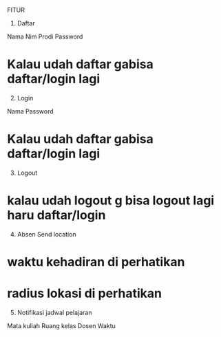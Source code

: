 FITUR

1. Daftar

Nama
Nim
Prodi
Password

# Kalau udah daftar gabisa daftar/login lagi

2. Login

Nama
Password

# Kalau udah daftar gabisa daftar/login lagi

3. Logout

# kalau udah logout g bisa logout lagi haru daftar/login


4. Absen
Send location

# waktu kehadiran di perhatikan
# radius lokasi di perhatikan

5. Notifikasi jadwal pelajaran

Mata kuliah
Ruang kelas
Dosen
Waktu